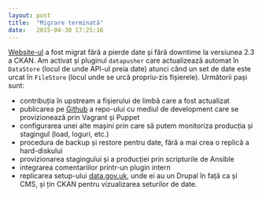 ```yaml
---
layout: post
title:  "Migrare terminată"
date:   2015-04-30 17:25:16
---
```


[Website-ul](http://data.gov.ro) a fost migrat fără a pierde date și fără downtime la versiunea 2.3 a CKAN. Am activat și pluginul `datapusher` care actualizează automat în `DataStore` (locul de unde API-ul preia date) atunci când un set de date este urcat în `FileStore` (locul unde se urcă propriu-zis fișierele). Următorii pași sunt:

* contribuția în upstream a fișierului de limbă care a fost actualizat
* publicarea pe [Github](http://github.com/govro) a repo-ului cu mediul de development care se provizionează prin Vagrant și Puppet
* configurarea unei alte mașini prin care să putem monitoriza producția și stagingul (load, loguri, etc.)
* procedura de backup și restore pentru date, fără a mai crea o replică a hard-diskului
* provizionarea stagingului și a producției prin scripturile de Ansible
* integrarea comentariilor printr-un plugin intern
* replicarea setup-ului [data.gov.uk](http://data.gov.uk/), unde ei au un Drupal în față ca și CMS, și țin CKAN pentru vizualizarea seturilor de date.
